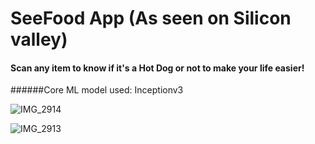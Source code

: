 # SeeFood App (As seen on Silicon valley)
#### Scan any item to know if it's a Hot Dog or not to make your life easier!

######Core ML model used: Inceptionv3

![IMG_2914](https://user-images.githubusercontent.com/31095192/80830344-6aef9500-8c06-11ea-9248-243c4e1b816e.PNG)

![IMG_2913](https://user-images.githubusercontent.com/31095192/80830423-8a86bd80-8c06-11ea-8be5-839d4fe3d133.PNG)
